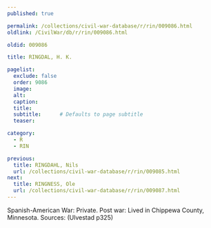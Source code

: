 ```yaml
---
published: true

permalink: /collections/civil-war-database/r/rin/009086.html
oldlink: /CivilWar/db/r/rin/009086.html

oldid: 009086

title: RINGDAL, H. K.

pagelist:
  exclude: false
  order: 9086
  image: 
  alt:
  caption:
  title:
  subtitle:      # Defaults to page subtitle
  teaser:

category: 
  - R 
  - RIN

previous:
  title: RINGDAHL, Nils
  url: /collections/civil-war-database/r/rin/009085.html  
next:
  title: RINGNESS, Ole
  url: /collections/civil-war-database/r/rin/009087.html   
---
```

Spanish-American War: Private. Post war: Lived in Chippewa County, Minnesota. Sources: (Ulvestad p325)